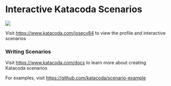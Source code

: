 # Interactive Katacoda Scenarios

[![](http://shields.katacoda.com/katacoda/josecv84/count.svg)](https://www.katacoda.com/josecv84 "Get your profile on Katacoda.com")

Visit https://www.katacoda.com/josecv84 to view the profile and interactive scenarios

### Writing Scenarios
Visit https://www.katacoda.com/docs to learn more about creating Katacoda scenarios

For examples, visit https://github.com/katacoda/scenario-example
